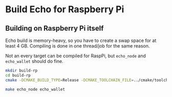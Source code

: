 # Build Echo for Raspberry Pi

## Building on Raspberry Pi itself
Echo build is memory-heavy, so you have to create a swap space for at least 4 GB. Compiling is done in one thread/job for the same reason.

Not an every target can be compiled for RaspPi, but `echo_node` and `echo_wallet` should do fine.

```bash
mkdir build-rp
cd build-rp
cmake -DCMAKE_BUILD_TYPE=Release -DCMAKE_TOOLCHAIN_FILE=../cmake/toolchains/rpi-native.cmake ..

make echo_node echo_wallet
```
